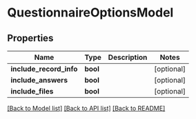 # QuestionnaireOptionsModel

## Properties
Name | Type | Description | Notes
------------ | ------------- | ------------- | -------------
**include_record_info** | **bool** |  | [optional] 
**include_answers** | **bool** |  | [optional] 
**include_files** | **bool** |  | [optional] 

[[Back to Model list]](../README.md#documentation-for-models) [[Back to API list]](../README.md#documentation-for-api-endpoints) [[Back to README]](../README.md)


